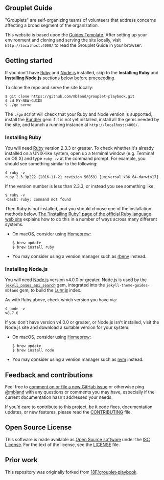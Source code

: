 ## Grouplet Guide

"Grouplets" are self-organizing teams of volunteers that address concerns
affecting a broad segment of the organization.

This website is based upon the [Guides Template][]. After setting up your
environment and cloning and serving the site locally, visit
`http://localhost:4000/` to read the Grouplet Guide in your browser.

[Guides Template]: https://github.com/mbland/guides-template

## Getting started

If you don't have [Ruby][] and [Node.js][] installed, skip to the **Installing
Ruby** and **Installing Node.js** sections below before proceeeding.

[Ruby]:    https://www.ruby-lang.org/
[Node.js]: https://nodejs.org/

To clone the repo and serve the site locally:

```shell
$ git clone https://github.com/mbland/grouplet-playbook.git
$ cd MY-NEW-GUIDE
$ ./go serve
```

The `./go` script will check that your Ruby and Node version is supported,
install the [Bundler][] gem if it is not yet installed, install all the gems
needed by the site, and launch a running instance at `http://localhost:4000/`.

[Bundler]: https://bundler.io/

### Installing Ruby

You will need [Ruby][] version 2.3.3 or greater. To check whether it's already
installed on a UNIX-like system, open up a terminal window (e.g. Terminal on OS
X) and type `ruby -v` at the command prompt. For example, you should see
something similar to the following:

```shell
$ ruby -v
ruby 2.3.3p222 (2016-11-21 revision 56859) [universal.x86_64-darwin17]
```

If the version number is less than 2.3.3, or instead you see something like:

```shell
$ ruby -v
-bash: ruby: command not found
```

Then Ruby is not installed, and you should choose one of the installation
methods below. [The "Installing Ruby" page of the official Ruby language web
site][ruby-install] explains how to do this in a number of ways across many
different systems.

* On macOS, consider using [Homebrew][]:
  ```shell
  $ brew update
  $ brew install ruby
  ```
* You may consider using a version manager such as [rbenv][] instead.

[ruby-install]: https://www.ruby-lang.org/en/documentation/installation/
[Homebrew]:     https://brew.sh/
[rbenv]:        https://github.com/rbenv/rbenv

### Installing Node.js

You will need [Node.js][] version v4.0.0 or greater. Node.js is used by the
[`jekyll_pages_api_search`][search] gem, integrated into the
`jekyll-theme-guides-mbland` gem, to build the [Lunr.js][] index.

[search]:  https://rubygems.org/gems/jekyll_pages_api_search
[Lunr.js]: https://lunrjs.com/

As with Ruby above, check which version you have via:

```shell
$ node -v
v8.7.0
```

If you don't have version v4.0.0 or greater, or Node.js isn't installed, visit
the Node.js site and download a suitable version for your system.

* On macOS, consider using [Homebrew][]:
  ```shell
  $ brew update
  $ brew install node
  ```
* You may consider using a version manager such as [nvm][] instead.

[nvm]: https://github.com/creationix/nvm

## Feedback and contributions

Feel free to [comment on or file a new GitHub issue][issues] or otherwise ping
[@mbland](https://github.com/mbland) with any questions or comments you may
have, especially if the current documentation hasn't addressed your needs.

[issues]: https://github.com/mbland/grouplet-playbook/issues

If you'd care to contribute to this project, be it code fixes, documentation
updates, or new features, please read the [CONTRIBUTING](CONTRIBUTING.md) file.

## Open Source License

This software is made available as [Open Source software][oss-def] under the
[ISC License][].  For the text of the license, see the [LICENSE](LICENSE.md)
file.

[oss-def]:     https://opensource.org/osd-annotated
[isc license]: https://www.isc.org/downloads/software-support-policy/isc-license/

## Prior work

This repository was originally forked from [18F/grouplet-playbook][orig].

[orig]: https://github.com/18F/grouplet-playbook

